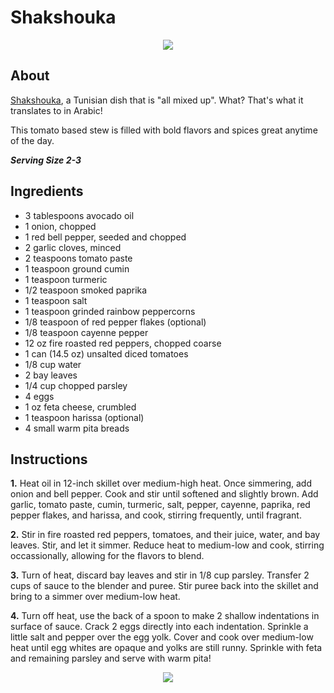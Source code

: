 # Shakshouka
<center><a href="https://i.imgur.com/71tHQoC.jpg"><img src="https://i.imgur.com/71tHQoC.jpg" border="0"></a></center>

## About
[Shakshouka](https://en.wikipedia.org/wiki/Shakshouka), a Tunisian dish that is "all mixed up". What? That's what it translates to in Arabic! 

This tomato based stew is filled with bold flavors and spices great anytime of the day.

 ***Serving Size 2-3***

## Ingredients
- 3 tablespoons avocado oil
- 1 onion, chopped
- 1 red bell pepper, seeded and chopped
- 2 garlic cloves, minced
- 2 teaspoons tomato paste
- 1 teaspoon ground cumin
- 1 teaspoon turmeric
- 1/2 teaspoon smoked paprika
- 1 teaspoon salt
- 1 teaspoon grinded rainbow peppercorns
- 1/8 teaspoon of red pepper flakes (optional)
- 1/8 teaspoon cayenne pepper
- 12 oz fire roasted red peppers, chopped coarse
- 1 can (14.5 oz) unsalted diced tomatoes
- 1/8 cup water
- 2 bay leaves
- 1/4 cup chopped parsley
- 4 eggs
- 1 oz feta cheese, crumbled
- 1 teaspoon harissa (optional)
- 4 small warm pita breads

## Instructions

**1.** Heat oil in 12-inch skillet over medium-high heat. Once simmering, add onion and bell pepper. Cook and stir until softened and slightly brown. Add garlic, tomato paste, cumin, turmeric, salt, pepper, cayenne, paprika, red pepper flakes, and harissa, and cook, stirring frequently, until fragrant.

**2.** Stir in fire roasted red peppers, tomatoes, and their juice, water, and bay leaves. Stir, and let it simmer. Reduce heat to medium-low and cook, stirring occassionally, allowing for the flavors to blend.

**3.** Turn of heat, discard bay leaves and stir in 1/8 cup parsley. Transfer 2 cups of sauce to the blender and puree. Stir puree back into the skillet and bring to a simmer over medium-low heat.

**4.** Turn off heat, use the back of a spoon to make 2 shallow indentations in surface of sauce. Crack 2 eggs directly into each indentation. Sprinkle a little salt and pepper over the egg yolk. Cover and cook over medium-low heat until egg whites are opaque and yolks are still runny. Sprinkle with feta and remaining parsley and serve with warm pita!

<center><a href="https://i.imgur.com/as3nl0m.jpg"><img src="https://i.imgur.com/as3nl0m.jpg" border="0"></a></center>
